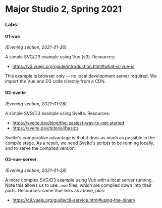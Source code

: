 # Major Studio 2, Spring 2021

### Labs:

#### 01-vue
_(Evening section, 2021-01-26)_

A simple SVG/D3 example using Vue (v3). Resources:
* https://v3.vuejs.org/guide/introduction.html#what-is-vue-js

This example is browser only -- no local development server required. We import the Vue and D3 code directly from a CDN.

#### 02-svelte
_(Evening section, 2021-01-28)_

A simple SVG/D3 example using Svelte. Resources:
* https://svelte.dev/blog/the-easiest-way-to-get-started
* https://svelte.dev/tutorial/basics

Svelte's comparative advantage is that it does as much as possible in the compile stage. As a result, we need Svelte's scripts to be running locally, and to serve the compiled version.

#### 03-vue-server
_(Evening section, 2021-01-28)_

A more complex SVG/D3 example using Vue with a local server running. Note this allows us to use `.vue` files, which are compiled down into their parts. Resources: same Vue links as above, plus:
* https://cli.vuejs.org/guide/cli-service.html#using-the-binary